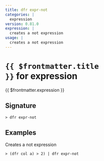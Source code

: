 ```yaml
---
title: dfr expr-not
categories: |
  expression
version: 0.81.0
expression: |
  creates a not expression
usage: |
  creates a not expression
---
```


# <code>{{ $frontmatter.title }}</code> for expression

<div class='command-title'>{{ $frontmatter.expression }}</div>

## Signature

```> dfr expr-not ```

## Examples

Creates a not expression
```shell
> (dfr col a) > 2) | dfr expr-not

```
